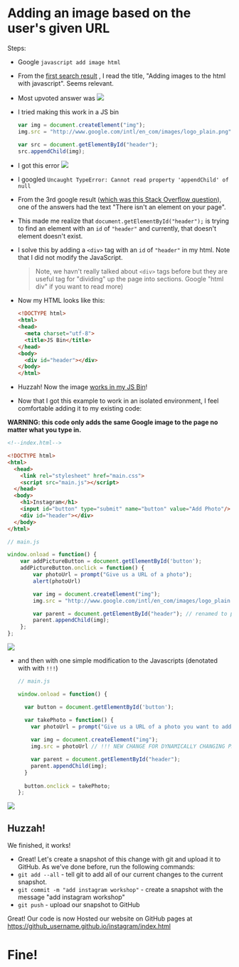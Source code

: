 # Adding an image based on the user's given URL

Steps:
- Google `javascript add image html`
- From the [first search result](http://stackoverflow.com/questions/2735881/adding-images-to-the-html-with-javascript)
  , I read the title, "Adding images to the html with javascript".
  Seems relevant.
- Most upvoted answer was ![](https://s3.amazonaws.com/f.cl.ly/items/3D1v2s112T201A3Y1K0t/Image%202015-07-17%20at%208.13.01%20AM.png)
- I tried making this work in a JS bin

  ```js
  var img = document.createElement("img");
  img.src = "http://www.google.com/intl/en_com/images/logo_plain.png";

  var src = document.getElementById("header");
  src.appendChild(img);
  ```

- I got this error ![](https://s3.amazonaws.com/f.cl.ly/items/3o1y3G2K3w2b370q0b46/Image%202015-07-17%20at%208.15.42%20AM.png)
- I googled `Uncaught TypeError: Cannot read property 'appendChild' of null`
- From the 3rd google result ([which was this Stack Overflow question](http://stackoverflow.com/questions/30014090/uncaught-typeerror-cannot-read-property-appendchild-of-null)), one of the answers had the text "There isn't an element on your page".
- This made me realize that `document.getElementById("header");` is trying to 
  find an element with an `id` of `"header"` and currently, that doesn't element
  doesn't exist.
- I solve this by adding a `<div>` tag with an `id` of `"header"` in my html.
  Note that I did not modify the JavaScript.
  > Note, we havn't really talked about `<div>` tags before but they are useful
  > tag for "dividing" up the page into sections. Google "html div" if you want 
  > to read more)
- Now my HTML looks like this:
  
  ```html
  <!DOCTYPE html>
  <html>
  <head>
    <meta charset="utf-8">
    <title>JS Bin</title>
  </head>
  <body>
    <div id="header"></div>
  </body>
  </html>
  ```

- Huzzah! Now the image [works in my JS Bin](http://jsbin.com/mekila/1/edit?html,js,output)!
- Now that I got this example to work in an isolated environment, I feel 
  comfortable adding it to my existing code:

**WARNING: this code only adds the same Google image to the page no matter what you type in.**

  ```html
  <!--index.html-->

  <!DOCTYPE html>
  <html>
    <head>
      <link rel="stylesheet" href="main.css">
      <script src="main.js"></script>
    </head>
    <body>
      <h1>Instagram</h1>
      <input id="button" type="submit" name="button" value="Add Photo"/>  
      <div id="header"></div>
    </body>
  </html>
  ```

  ```js
  // main.js

  window.onload = function() {
      var addPictureButton = document.getElementById('button');
      addPictureButton.onclick = function() {
          var photoUrl = prompt("Give us a URL of a photo");
          alert(photoUrl)

          var img = document.createElement("img");
          img.src = "http://www.google.com/intl/en_com/images/logo_plain.png";

          var parent = document.getElementById("header"); // renamed to parent because more intuitive
          parent.appendChild(img);
      };
  };
  ```


[![](https://i.imgur.com/9KuKZGN.png)](http://output.jsbin.com/qenulasosu)

- and then with one simple modification to the Javascripts (denotated with with `!!!`)

  ```js
  // main.js

  window.onload = function() {

    var button = document.getElementById('button');

    var takePhoto = function() {
      var photoUrl = prompt("Give us a URL of a photo you want to add to the stream!")
      
      var img = document.createElement("img");
      img.src = photoUrl // !!! NEW CHANGE FOR DYNAMICALLY CHANGING PHOTOS !!!

      var parent = document.getElementById("header");
      parent.appendChild(img);
    }
    
    button.onclick = takePhoto;
  };
  ```

[![](https://i.imgur.com/9KuKZGN.png)](http://output.jsbin.com/mekila)

## Huzzah!

We finished, it works!

- Great! Let's create a snapshot of this change with git and upload it to
  GitHub. As we've done before, run the following commands:
- `git add --all` - tell git to add all of our current changes to the
  current snapshot.
- `git commit -m "add instagram workshop"` - create a snapshot
  with the message "add instagram workshop"
- `git push` - upload our snapshot to GitHub

Great! Our code is now Hosted our website on GitHub pages at 
https://github_username.github.io/instagram/index.html

# Fine!